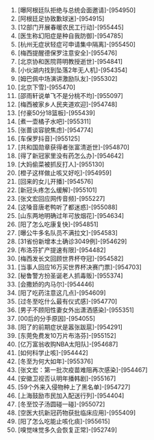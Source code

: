 
1. [曝阿根廷队拒绝与总统会面邀请]-[954950]
1. [阿根廷足协致歉球迷]-[954915]
1. [12部门开展春暖农民工行动]-[955445]
1. [医生称幻阳症是种自我防御]-[954785]
1. [杭州无症状轻症可申请集中隔离]-[955450]
1. [梅西提醒德保罗注意安全]-[955476]
1. [北京协和医院蒋明教授逝世]-[954841]
1. [小伙湖内找到坠落2年无人机]-[954354]
1. [姆巴佩中场演讲激励队友]-[955302]
1. [北京下雪]-[955470]
1. [邵雨轩说单飞不是分桃不均]-[955097]
1. [梅西被家乡人民夹道欢迎]-[954748]
1. [付豪50分18篮板]-[955439]
1. [煮一壶橘子水吧]-[955311]
1. [张蔷谈容貌焦虑]-[954774]
1. [车保罗抖音]-[955125]
1. [共和国勋章获得者张富清逝世]-[954870]
1. [得了新冠家里没有药怎么办]-[954642]
1. [大妈偷菜被抓反打人]-[955130]
1. [橙子这样做止咳又好吃]-[954959]
1. [回来的女儿开播]-[954576]
1. [新冠头疼怎么缓解]-[955101]
1. [张文宏回应网传音频]-[955227]
1. [这嗓音唐老鸭听了都迷惑]-[955088]
1. [山东两地明确过年可放烟花]-[954634]
1. [阳了怎么吃康复快]-[954851]
1. [曝公牛多名队员不满拉文]-[954583]
1. [31省份新增本土确诊3049例]-[954629]
1. [布洛芬扩产提速有限]-[954482]
1. [梅西发长文回顾世界杯夺冠]-[954582]
1. [当事人回应16万买世界杯决赛门票]-[954703]
1. [秘鲁警方扮圣诞老人抓毒贩]-[955374]
1. [会撒娇的内马尔]-[954446]
1. [阳了吃药注意这几点]-[954609]
1. [过冬至吃什么最有仪式感]-[954770]
1. [男子不顾阳性妻女外出潇洒感染]-[955351]
1. [00后的分手原因]-[954055]
1. [阳了的前期症状是嚣张跋扈]-[954291]
1. [东莞免费发10万片布洛芬]-[955152]
1. [亿万富翁收购NBA太阳队]-[954687]
1. [如何科学止咳]-[954442]
1. [冬至为何大如年]-[955376]
1. [张文宏：第一批次疫苗难阻再次感染]-[954467]
1. [安徽卫视否认明年播韩剧]-[955167]
1. [59个外来入侵物种上了黑名单]-[954727]
1. [上海鼓励市民加入配送行列]-[954404]
1. [冬至饺子汤圆碰一碰]-[955072]
1. [空医大抗新冠药物获批临床应用]-[955409]
1. [阳了怎么吃能止咳化痰]-[955615]
1. [嗅觉味觉多久会恢复正常]-[952749]